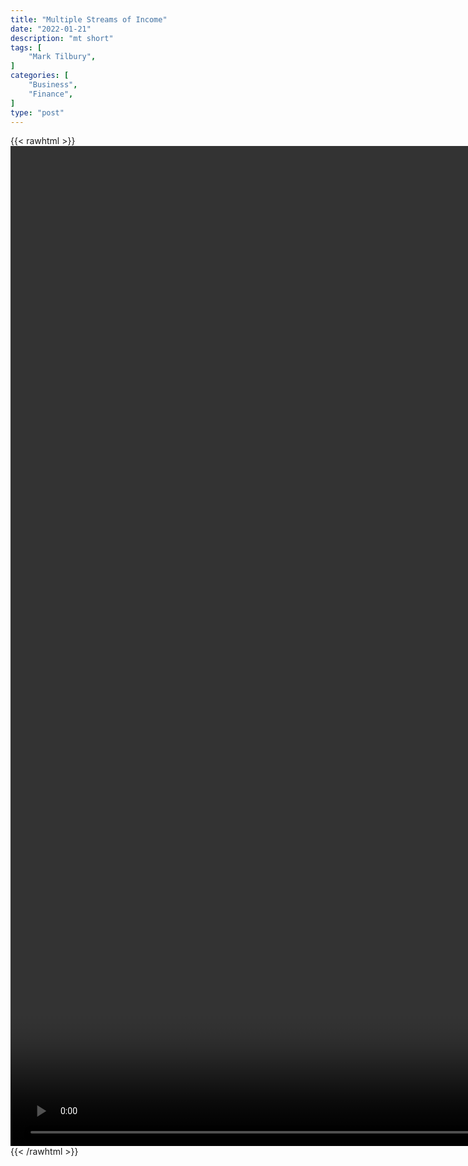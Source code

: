 ```yaml
---
title: "Multiple Streams of Income"
date: "2022-01-21"
description: "mt short"
tags: [
    "Mark Tilbury",
]
categories: [
    "Business",
    "Finance",
]
type: "post"
---
```

{{< rawhtml >}}
    <video style="height:40vh;width:auto" overflow="hidden" controls>
        <source src="https://clips.dev00ps.com/Mark%20Tilbury/streams_of_income.mp4" type="video/mp4"> 
    </video>
{{< /rawhtml >}}